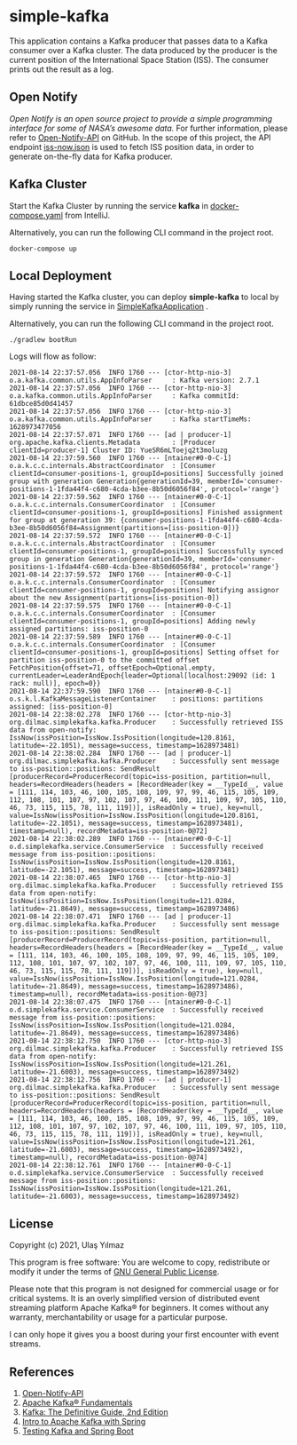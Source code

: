 # simple-kafka

This application contains a Kafka producer that passes data to a Kafka consumer over a Kafka
cluster. The data produced by the producer is the current position of the International Space
Station (ISS). The consumer prints out the result as a log.

## Open Notify
_Open Notify is an open source project to provide a simple programming interface for some of NASA’s awesome data._
For further information, please refer to [Open-Notify-API](https://github.com/open-notify/Open-Notify-API) on GitHub. 
In the scope of this project, the API endpoint [iss-now.json](http://api.open-notify.org/iss-now.json) is used to fetch ISS position data, in order to generate on-the-fly data for Kafka producer. 

## Kafka Cluster

Start the Kafka Cluster by running the service **kafka**
in [docker-compose.yaml](docker-compose.yml) from IntelliJ.

Alternatively, you can run the following CLI command in the project root.

````shell
docker-compose up 
````

## Local Deployment

Having started the Kafka cluster, you can deploy **simple-kafka** to local by simply running the service
in [SimpleKafkaApplication](src/main/java/org/improvisations/simplekafka/SimpleKafkaApplication.java)
.

Alternatively, you can run the following CLI command in the project root.

````shell
./gradlew bootRun
````

Logs will flow as follow:
````shell
2021-08-14 22:37:57.056  INFO 1760 --- [ctor-http-nio-3] o.a.kafka.common.utils.AppInfoParser     : Kafka version: 2.7.1
2021-08-14 22:37:57.056  INFO 1760 --- [ctor-http-nio-3] o.a.kafka.common.utils.AppInfoParser     : Kafka commitId: 61dbce85d0d41457
2021-08-14 22:37:57.056  INFO 1760 --- [ctor-http-nio-3] o.a.kafka.common.utils.AppInfoParser     : Kafka startTimeMs: 1628973477056
2021-08-14 22:37:57.071  INFO 1760 --- [ad | producer-1] org.apache.kafka.clients.Metadata        : [Producer clientId=producer-1] Cluster ID: YueSR6mLToejq2t3moluzg
2021-08-14 22:37:59.560  INFO 1760 --- [ntainer#0-0-C-1] o.a.k.c.c.internals.AbstractCoordinator  : [Consumer clientId=consumer-positions-1, groupId=positions] Successfully joined group with generation Generation{generationId=39, memberId='consumer-positions-1-1fda44f4-c680-4cda-b3ee-8b50d6056f84', protocol='range'}
2021-08-14 22:37:59.562  INFO 1760 --- [ntainer#0-0-C-1] o.a.k.c.c.internals.ConsumerCoordinator  : [Consumer clientId=consumer-positions-1, groupId=positions] Finished assignment for group at generation 39: {consumer-positions-1-1fda44f4-c680-4cda-b3ee-8b50d6056f84=Assignment(partitions=[iss-position-0])}
2021-08-14 22:37:59.572  INFO 1760 --- [ntainer#0-0-C-1] o.a.k.c.c.internals.AbstractCoordinator  : [Consumer clientId=consumer-positions-1, groupId=positions] Successfully synced group in generation Generation{generationId=39, memberId='consumer-positions-1-1fda44f4-c680-4cda-b3ee-8b50d6056f84', protocol='range'}
2021-08-14 22:37:59.572  INFO 1760 --- [ntainer#0-0-C-1] o.a.k.c.c.internals.ConsumerCoordinator  : [Consumer clientId=consumer-positions-1, groupId=positions] Notifying assignor about the new Assignment(partitions=[iss-position-0])
2021-08-14 22:37:59.575  INFO 1760 --- [ntainer#0-0-C-1] o.a.k.c.c.internals.ConsumerCoordinator  : [Consumer clientId=consumer-positions-1, groupId=positions] Adding newly assigned partitions: iss-position-0
2021-08-14 22:37:59.589  INFO 1760 --- [ntainer#0-0-C-1] o.a.k.c.c.internals.ConsumerCoordinator  : [Consumer clientId=consumer-positions-1, groupId=positions] Setting offset for partition iss-position-0 to the committed offset FetchPosition{offset=71, offsetEpoch=Optional.empty, currentLeader=LeaderAndEpoch{leader=Optional[localhost:29092 (id: 1 rack: null)], epoch=0}}
2021-08-14 22:37:59.590  INFO 1760 --- [ntainer#0-0-C-1] o.s.k.l.KafkaMessageListenerContainer    : positions: partitions assigned: [iss-position-0]
2021-08-14 22:38:02.278  INFO 1760 --- [ctor-http-nio-3] org.dilmac.simplekafka.kafka.Producer    : Successfully retrieved ISS data from open-notify: IssNow(issPosition=IssNow.IssPosition(longitude=120.8161, latitude=-22.1051), message=success, timestamp=1628973481)
2021-08-14 22:38:02.284  INFO 1760 --- [ad | producer-1] org.dilmac.simplekafka.kafka.Producer    : Successfully sent message to iss-position::positions: SendResult [producerRecord=ProducerRecord(topic=iss-position, partition=null, headers=RecordHeaders(headers = [RecordHeader(key = __TypeId__, value = [111, 114, 103, 46, 100, 105, 108, 109, 97, 99, 46, 115, 105, 109, 112, 108, 101, 107, 97, 102, 107, 97, 46, 100, 111, 109, 97, 105, 110, 46, 73, 115, 115, 78, 111, 119])], isReadOnly = true), key=null, value=IssNow(issPosition=IssNow.IssPosition(longitude=120.8161, latitude=-22.1051), message=success, timestamp=1628973481), timestamp=null), recordMetadata=iss-position-0@72]
2021-08-14 22:38:02.289  INFO 1760 --- [ntainer#0-0-C-1] o.d.simplekafka.service.ConsumerService  : Successfully received message from iss-position::positions: IssNow(issPosition=IssNow.IssPosition(longitude=120.8161, latitude=-22.1051), message=success, timestamp=1628973481)
2021-08-14 22:38:07.465  INFO 1760 --- [ctor-http-nio-3] org.dilmac.simplekafka.kafka.Producer    : Successfully retrieved ISS data from open-notify: IssNow(issPosition=IssNow.IssPosition(longitude=121.0284, latitude=-21.8649), message=success, timestamp=1628973486)
2021-08-14 22:38:07.471  INFO 1760 --- [ad | producer-1] org.dilmac.simplekafka.kafka.Producer    : Successfully sent message to iss-position::positions: SendResult [producerRecord=ProducerRecord(topic=iss-position, partition=null, headers=RecordHeaders(headers = [RecordHeader(key = __TypeId__, value = [111, 114, 103, 46, 100, 105, 108, 109, 97, 99, 46, 115, 105, 109, 112, 108, 101, 107, 97, 102, 107, 97, 46, 100, 111, 109, 97, 105, 110, 46, 73, 115, 115, 78, 111, 119])], isReadOnly = true), key=null, value=IssNow(issPosition=IssNow.IssPosition(longitude=121.0284, latitude=-21.8649), message=success, timestamp=1628973486), timestamp=null), recordMetadata=iss-position-0@73]
2021-08-14 22:38:07.475  INFO 1760 --- [ntainer#0-0-C-1] o.d.simplekafka.service.ConsumerService  : Successfully received message from iss-position::positions: IssNow(issPosition=IssNow.IssPosition(longitude=121.0284, latitude=-21.8649), message=success, timestamp=1628973486)
2021-08-14 22:38:12.750  INFO 1760 --- [ctor-http-nio-3] org.dilmac.simplekafka.kafka.Producer    : Successfully retrieved ISS data from open-notify: IssNow(issPosition=IssNow.IssPosition(longitude=121.261, latitude=-21.6003), message=success, timestamp=1628973492)
2021-08-14 22:38:12.756  INFO 1760 --- [ad | producer-1] org.dilmac.simplekafka.kafka.Producer    : Successfully sent message to iss-position::positions: SendResult [producerRecord=ProducerRecord(topic=iss-position, partition=null, headers=RecordHeaders(headers = [RecordHeader(key = __TypeId__, value = [111, 114, 103, 46, 100, 105, 108, 109, 97, 99, 46, 115, 105, 109, 112, 108, 101, 107, 97, 102, 107, 97, 46, 100, 111, 109, 97, 105, 110, 46, 73, 115, 115, 78, 111, 119])], isReadOnly = true), key=null, value=IssNow(issPosition=IssNow.IssPosition(longitude=121.261, latitude=-21.6003), message=success, timestamp=1628973492), timestamp=null), recordMetadata=iss-position-0@74]
2021-08-14 22:38:12.761  INFO 1760 --- [ntainer#0-0-C-1] o.d.simplekafka.service.ConsumerService  : Successfully received message from iss-position::positions: IssNow(issPosition=IssNow.IssPosition(longitude=121.261, latitude=-21.6003), message=success, timestamp=1628973492)
````

## License
Copyright (c) 2021, Ulaş Yılmaz

This program is free software: You are welcome to copy, redistribute or modify it under the terms of [GNU General Public License](LICENSE).

Please note that this program is not designed for commercial usage or for critical systems.
It is an overly simplified version of distributed event streaming platform Apache Kafka® for beginners.
It comes without any warranty, merchantability or usage for a particular purpose.

I can only hope it gives you a boost during your first encounter with event streams.

## References

1. [Open-Notify-API](https://github.com/open-notify/Open-Notify-API)
2. [Apache Kafka® Fundamentals](https://www.youtube.com/watch?v=-DyWhcX3Dpc&list=PLa7VYi0yPIH2PelhRHoFR5iQgflg-y6JA)
3. [Kafka: The Definitive Guide, 2nd Edition](https://en.de1lib.org/book/5555452/ee7346)
4. [Intro to Apache Kafka with Spring](https://www.baeldung.com/spring-kafka)
5. [Testing Kafka and Spring Boot](https://www.baeldung.com/spring-boot-kafka-testing)